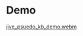 # Demo 
[jive_psuedo_kb_demo.webm](https://github.com/user-attachments/assets/debb214c-2811-4bcc-af6d-a370465ac61c)
